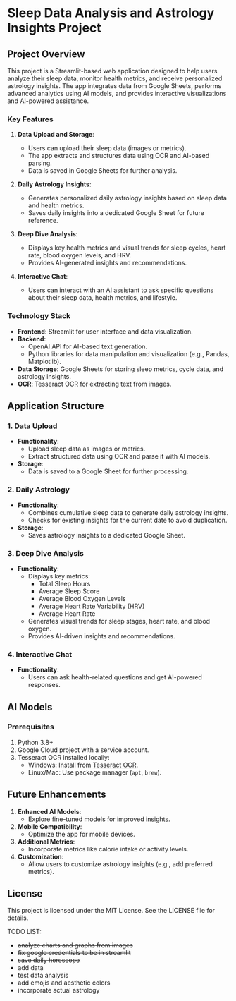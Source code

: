 # Sleep Data Analysis and Astrology Insights Project

## Project Overview
This project is a Streamlit-based web application designed to help users analyze their sleep data, monitor health metrics, and receive personalized astrology insights. The app integrates data from Google Sheets, performs advanced analytics using AI models, and provides interactive visualizations and AI-powered assistance.

### Key Features
1. **Data Upload and Storage**:
   - Users can upload their sleep data (images or metrics).
   - The app extracts and structures data using OCR and AI-based parsing.
   - Data is saved in Google Sheets for further analysis.

2. **Daily Astrology Insights**:
   - Generates personalized daily astrology insights based on sleep data and health metrics.
   - Saves daily insights into a dedicated Google Sheet for future reference.

3. **Deep Dive Analysis**:
   - Displays key health metrics and visual trends for sleep cycles, heart rate, blood oxygen levels, and HRV.
   - Provides AI-generated insights and recommendations.

4. **Interactive Chat**:
   - Users can interact with an AI assistant to ask specific questions about their sleep data, health metrics, and lifestyle.

### Technology Stack
- **Frontend**: Streamlit for user interface and data visualization.
- **Backend**:
  - OpenAI API for AI-based text generation.
  - Python libraries for data manipulation and visualization (e.g., Pandas, Matplotlib).
- **Data Storage**: Google Sheets for storing sleep metrics, cycle data, and astrology insights.
- **OCR**: Tesseract OCR for extracting text from images.

## Application Structure

### 1. **Data Upload**
- **Functionality**:
  - Upload sleep data as images or metrics.
  - Extract structured data using OCR and parse it with AI models.
- **Storage**:
  - Data is saved to a Google Sheet for further processing.

### 2. **Daily Astrology**
- **Functionality**:
  - Combines cumulative sleep data to generate daily astrology insights.
  - Checks for existing insights for the current date to avoid duplication.
- **Storage**:
  - Saves astrology insights to a dedicated Google Sheet.

### 3. **Deep Dive Analysis**
- **Functionality**:
  - Displays key metrics:
    - Total Sleep Hours
    - Average Sleep Score
    - Average Blood Oxygen Levels
    - Average Heart Rate Variability (HRV)
    - Average Heart Rate
  - Generates visual trends for sleep stages, heart rate, and blood oxygen.
  - Provides AI-driven insights and recommendations.

### 4. **Interactive Chat**
- **Functionality**:
  - Users can ask health-related questions and get AI-powered responses.

## AI Models

### Prerequisites
1. Python 3.8+
2. Google Cloud project with a service account.
3. Tesseract OCR installed locally:
   - Windows: Install from [Tesseract OCR](https://github.com/tesseract-ocr/tesseract).
   - Linux/Mac: Use package manager (`apt`, `brew`).

## Future Enhancements
1. **Enhanced AI Models**:
   - Explore fine-tuned models for improved insights.
2. **Mobile Compatibility**:
   - Optimize the app for mobile devices.
3. **Additional Metrics**:
   - Incorporate metrics like calorie intake or activity levels.
4. **Customization**:
   - Allow users to customize astrology insights (e.g., add preferred metrics).



## License
This project is licensed under the MIT License. See the LICENSE file for details.

TODO LIST:
- ~~analyze charts and graphs from images~~
- ~~fix google credentials to be in streamlit~~
- ~~save daily horoscope~~
- add data
- test data analysis 
- add emojis and aesthetic colors
- incorporate actual astrology
